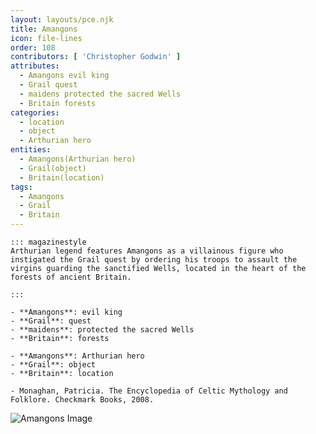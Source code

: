 ```yaml
---
layout: layouts/pce.njk
title: Amangons
icon: file-lines
order: 108
contributors: [ 'Christopher Godwin' ]
attributes:
  - Amangons evil king
  - Grail quest
  - maidens protected the sacred Wells
  - Britain forests
categories:
  - location
  - object
  - Arthurian hero
entities:
  - Amangons(Arthurian hero)
  - Grail(object)
  - Britain(location)
tags:
  - Amangons
  - Grail
  - Britain
---
```

``` tab [group1:Info]
::: magazinestyle
Arthurian legend features Amangons as a villainous figure who instigated the Grail quest by ordering his troops to assault the virgins guarding the sanctified Wells, located in the heart of the forests of ancient Britain.

:::
```
``` tab [group1:Attributes]
- **Amangons**: evil king
- **Grail**: quest
- **maidens**: protected the sacred Wells
- **Britain**: forests
```
``` tab [group1:Entities]
- **Amangons**: Arthurian hero
- **Grail**: object
- **Britain**: location
```
``` tab [group1:Sources]
- Monaghan, Patricia. The Encyclopedia of Celtic Mythology and Folklore. Checkmark Books, 2008.
```
![Amangons Image]([None])
